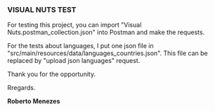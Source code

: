 ### **VISUAL NUTS TEST**

For testing this project, you can import "Visual Nuts.postman_collection.json" into Postman and make the requests.

For the tests about languages, I put one json file in "src/main/resources/data/languages_countries.json".
This file can be replaced by "upload json languages" request. 

Thank you for the opportunity.

Rregards.

**Roberto Menezes**
